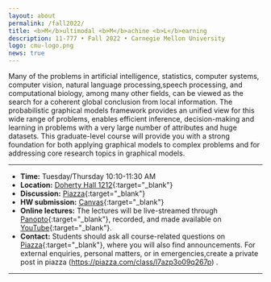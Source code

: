 ```yaml
---
layout: about
permalink: /fall2022/
title: <b>M</b>ultimodal <b>M</b>achine <b>L</b>earning
description: 11-777 • Fall 2022 • Carnegie Mellon University
logo: cmu-logo.png
news: true
---
```


Many of the problems in artificial intelligence, statistics, computer systems, computer vision, natural language processing,speech processing, and computational biology, among many other fields, can be viewed as the search for a coherent global conclusion from local information.
The probabilistic graphical models framework provides an unified view for this wide range of problems, enables efficient inference, decision-making and learning in problems with a very large number of attributes and huge datasets.
This graduate-level course will provide you with a strong foundation for both applying graphical models to complex problems and for addressing core research topics in graphical models.

***

- **Time:** Tuesday/Thursday 10:10-11:30 AM
- **Location:** [Doherty Hall 1212](https://www.google.com/maps/place/Posner+Hall/@40.4424422,-79.9448675){:target="\_blank"}
- **Discussion:** [Piazza](https://piazza.com/class/l7azp3o09q267p){:target="\_blank"}
- **HW submission:** [Canvas](https://canvas.cmu.edu/courses/31311){:target="\_blank"}
- **Online lectures:** The lectures will be live-streamed through [Panopto](https://scs.hosted.panopto.com/Panopto/Pages/Sessions/List.aspx?folderID=0f44b4d7-fb4e-49eb-b88d-a9d00125e1b3){:target="\_blank"}, recorded, and made available on [YouTube](https://www.youtube.com/playlist?list=PLoZgVqqHOumTY2CAQHL45tQp6kmDnDcqn){:target="\_blank"}.
- **Contact:** Students should ask all course-related questions on [Piazza](https://piazza.com/class/jqh4n6275r82yq){:target="\_blank"}, where you will also find announcements. For external enquiries, personal matters, or in emergencies,create a private post in piazza (https://piazza.com/class/l7azp3o09q267p) .

***
